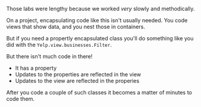 Those labs were lengthy because we worked _very_ slowly and methodically.

On a project, encapsulating code like this isn't usually needed. You code
views that show data, and you nest those in containers.

But if you need a propertly encapsulated class you'll do something like you
did with the `Yelp.view.businesses.Filter`. 

But there isn't much code in there! 

- It has a property
- Updates to the properties are reflected in the view
- Updates to the view are reflected in the properies

After you code a couple of such classes it becomes a matter of minutes
to code them.